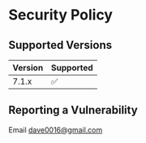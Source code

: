 # Security Policy

## Supported Versions

| Version | Supported          |
|---------| ------------------ |
| 7.1.x   | :white_check_mark: |

## Reporting a Vulnerability

Email dave0016@gmail.com
